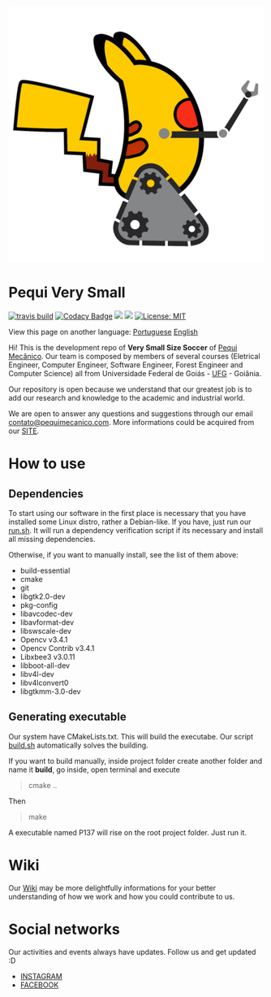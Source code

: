 ![](https://github.com/PEQUI-MEC/VSSS-INF/blob/master/docs/images/pequi-xu.jpeg)

# Pequi Very Small
 [![travis build](https://img.shields.io/travis/PEQUI-MEC/VSSS-INF/master.svg)](https://travis-ci.org/PEQUI-MEC/VSSS-INF) [![Codacy Badge](https://api.codacy.com/project/badge/Grade/e59a153895344c36ac6f438368939134)](https://www.codacy.com/app/eduardoquijano2/VSSS-INF?utm_source=github.com&amp;utm_medium=referral&amp;utm_content=PEQUI-MEC/VSSS-INF&amp;utm_campaign=Badge_Grade) ![](https://img.shields.io/github/stars/PEQUI-MEC/VSSS-INF.svg) ![](https://img.shields.io/github/contributors/PEQUI-MEC/VSSS-INF.svg) [![License: MIT](https://img.shields.io/badge/License-MIT-yellow.svg)](https://github.com/PEQUI-MEC/VSSS-INF/blob/master/docs/LICENSE)

View this page on another language: [Portuguese](https://github.com/PEQUI-MEC/VSSS-INF) [English](https://github.com/PEQUI-MEC/VSSS-INF/blob/master/docs/README.en.md)

Hi! This is the development repo of **Very Small Size Soccer** of [Pequi Mecânico](https://www.facebook.com/NucleoPMec/). Our team is composed by members of several courses (Eletrical Engineer, Computer Engineer, Software Engineer, Forest Engineer and Computer Science) all from Universidade Federal de Goiás - [UFG](https://www.ufg.br/) - Goiânia.

Our repository is open because we understand that our greatest job is to add our research and knowledge to the academic and industrial world.

We are open to answer any questions and suggestions through our email contato@pequimecanico.com. More informations could be acquired from our [SITE](https://pequimecanico.com/).

# How to use


## Dependencies

To start using our software in the first place is necessary that you have installed some Linux distro, rather a Debian-like. If you have, just run our [run.sh](https://github.com/PEQUI-MEC/VSSS-INF/blob/master/run.sh). It will run a dependency verification script if its necessary and install all missing dependencies.

Otherwise, if you want to manually install, see the list of them above:

 - build-essential
 - cmake
 - git
 - libgtk2.0-dev
 - pkg-config
 - libavcodec-dev
 - libavformat-dev
 - libswscale-dev
 - Opencv v3.4.1
 - Opencv Contrib v3.4.1
 - Libxbee3 v3.0.11
 - libboot-all-dev
 - libv4l-dev
 - libv4lconvert0
 - libgtkmm-3.0-dev

## Generating executable

Our system have CMakeLists.txt. This will build the executabe. Our script [build.sh](https://github.com/PEQUI-VSSS/VSSS-INF/blob/master/build.sh) automatically solves the building.

If you want to build manually, inside project folder create another folder and name it **build**, go inside, open terminal and execute

>cmake ..

Then

>make

A executable named P137 will rise on the root project folder. Just run it.

# Wiki

Our [Wiki](https://github.com/PEQUI-MEC/VSSS-INF/wiki) may be more delightfully informations for your better understanding of how we work and how you could contribute to us.

# Social networks

Our activities and events always have updates. Follow us and get updated :D

- [INSTAGRAM](https://www.instagram.com/pequimecanico/)
- [FACEBOOK](https://www.facebook.com/NucleoPMec)
